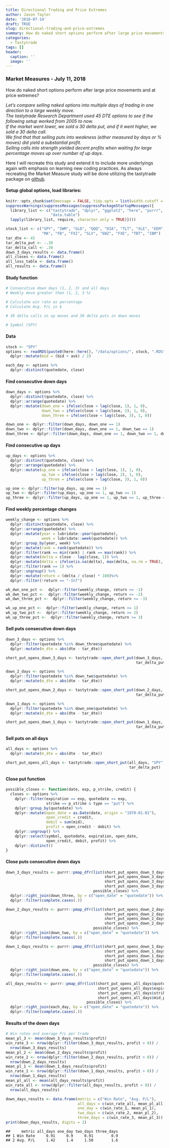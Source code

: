 ```yaml
---
title: Directional Trading and Price Extremes
author: Jason Taylor
date: '2018-07-14'
draft: TRUE
slug: directional-trading-and-price-extremes
summary: How do naked short options perform after large price movements and at price extremes?
categories:
  - Tastytrade
tags: []
header:
  caption: ''
  image: ''
---
```


### Market Measures - July 11, 2018

How do naked short options perform after large price movements and at price extremes?

*Let’s compare selling naked options into multiple days of trading in one direction to a large weekly move.*  
*The tastytrade Research Department used 45 DTE options to see if the following setup worked from 2005 to now.*  
*If the market went lower, we sold a 30 delta put, and if it went higher, we sold a 30 delta call.*  
*We find that that selling puts into weakness (either measured by days or % moves) did yield a substantial profit.*  
*Selling calls into strength yielded decent profits when waiting for large percentage moves up over number of up days.*  

Here I will recreate this study and extend it to include more underlyings again with emphasis on learning new coding practices. As always recreating the Market Measure study will be done utilizing the tastytrade package on  [github](https://github.com/themechanicalbear/tastytrade).

#### Setup global options, load libraries:


```r
knitr::opts_chunk$set(message = FALSE, tidy.opts = list(width.cutoff = 60)) 
suppressWarnings(suppressMessages(suppressPackageStartupMessages({
  library_list <- c("tastytrade", "dplyr", "ggplot2", "here", "purrr", "tidyr",
                    "data.table")
  lapply(library_list, require, character.only = TRUE)})))

stock_list <- c("SPY", "IWM", "GLD", "QQQ", "DIA", "TLT", "XLE", "EEM",
                "MA", "FB", "FXI", "SLV", "EWZ", "FXE", "TBT", "IBM")
tar_dte <- 45
tar_delta_put <- -.30
tar_delta_call <- .30
down_3_days_results <- data.frame()
all_closes <- data.frame()
all_loss_table <- data.frame()
all_results <- data.frame()
```

#### Study function


```r
# Consecutive down days (1, 2, 3) and all days
# Weekly move greater than (1, 2, 3 %)

# Calculate win rate as percentage
# Calculate Avg. P/L in $

# 30 delta calls in up moves and 30 delta puts in down moves

# Symbol (SPY)
```

#### Data


```r
stock <- "SPY"
options <- readRDS(paste0(here::here(), "/data/options/", stock, ".RDS")) %>%
  dplyr::mutate(mid = (bid + ask) / 2)

each_day <- options %>%
  dplyr::distinct(quotedate, close)
```

#### Find consecutive down days


```r
down_days <- options %>%
  dplyr::distinct(quotedate, close) %>%
  dplyr::arrange(quotedate) %>%
  dplyr::mutate(down_one = ifelse(close < lag(close, 1), 1, 0),
                down_two = ifelse(close < lag(close, 2), 1, 0),
                down_three = ifelse(close < lag(close, 3), 1, 0))

down_one <- dplyr::filter(down_days, down_one == 1)
down_two <- dplyr::filter(down_days, down_one == 1, down_two == 1)
down_three <- dplyr::filter(down_days, down_one == 1, down_two == 1, down_three == 1)
```

#### Find consecutive up days


```r
up_days <- options %>%
  dplyr::distinct(quotedate, close) %>%
  dplyr::arrange(quotedate) %>%
  dplyr::mutate(up_one = ifelse(close > lag(close, 1), 1, 0),
                up_two = ifelse(close > lag(close, 2), 1, 0),
                up_three = ifelse(close > lag(close, 3), 1, 0))

up_one <- dplyr::filter(up_days, up_one == 1)
up_two <- dplyr::filter(up_days, up_one == 1, up_two == 1)
up_three <- dplyr::filter(up_days, up_one == 1, up_two == 1, up_three == 1)
```

#### Find weekly percentage changes

```r
weekly_change <- options %>%
  dplyr::distinct(quotedate, close) %>%
  dplyr::arrange(quotedate) %>%
  dplyr::mutate(year = lubridate::year(quotedate),
                week = lubridate::week(quotedate)) %>%
  dplyr::group_by(year, week) %>%
  dplyr::mutate(rank = rank(quotedate)) %>%
  dplyr::filter(rank == min(rank) | rank == max(rank)) %>%
  dplyr::mutate(delta = close - lag(close, 1)) %>%
  dplyr::mutate(delta = ifelse(is.na(delta), max(delta, na.rm = TRUE), delta)) %>%
  dplyr::filter(rank == 1) %>%
  dplyr::ungroup() %>%
  dplyr::mutate(return = (delta / close) * 100)%>% 
  dplyr::filter(!return == "-Inf")

wk_dwn_one_pct <-  dplyr::filter(weekly_change, return <= -1)
wk_dwn_two_pct <-  dplyr::filter(weekly_change, return <= -2)
wk_dwn_three_pct <-  dplyr::filter(weekly_change, return <= -3)

wk_up_one_pct <-  dplyr::filter(weekly_change, return >= 1)
wk_up_two_pct <-  dplyr::filter(weekly_change, return >= 2)
wk_up_three_pct <-  dplyr::filter(weekly_change, return >= 3)
```

#### Sell puts consecutive down days


```r
down_3_days <- options %>%
  dplyr::filter(quotedate %in% down_three$quotedate) %>%
  dplyr::mutate(m_dte = abs(dte - tar_dte))

short_put_opens_down_3_days <- tastytrade::open_short_put(down_3_days, "SPY",
                                                          tar_delta_put)

down_2_days <- options %>%
  dplyr::filter(quotedate %in% down_two$quotedate) %>%
  dplyr::mutate(m_dte = abs(dte - tar_dte))

short_put_opens_down_2_days <- tastytrade::open_short_put(down_2_days, "SPY",
                                                          tar_delta_put)

down_1_days <- options %>%
  dplyr::filter(quotedate %in% down_one$quotedate) %>%
  dplyr::mutate(m_dte = abs(dte - tar_dte))

short_put_opens_down_1_days <- tastytrade::open_short_put(down_1_days, "SPY",
                                                          tar_delta_put)
```

#### Sell puts on all days


```r
all_days <- options %>%
  dplyr::mutate(m_dte = abs(dte - tar_dte))

short_put_opens_all_days <- tastytrade::open_short_put(all_days, "SPY",
                                                       tar_delta_put)
```

#### Close put function


```r
possible_closes <- function(date, exp, p_strike, credit) {
  closes <- options %>%
    dplyr::filter(expiration == exp, quotedate == exp, 
                  strike == p_strike & type == "put") %>%
    dplyr::group_by(quotedate) %>%
    dplyr::mutate(open_date = as.Date(date, origin = "1970-01-01"),
                  open_credit = credit,
                  debit = sum(mid),
                  profit = open_credit - debit) %>%
    dplyr::ungroup() %>%
    dplyr::select(symbol, quotedate, expiration, open_date, 
                  open_credit, debit, profit) %>%
    dplyr::distinct()
}
```

#### Close puts consecutive down days


```r
down_3_days_results <- purrr::pmap_dfr(list(short_put_opens_down_3_days$quotedate,
                                            short_put_opens_down_3_days$expiration,
                                            short_put_opens_down_3_days$strike_put,
                                            short_put_opens_down_3_days$mid_put), 
                                       possible_closes) %>%
  dplyr::right_join(down_three, by = c("open_date" = "quotedate")) %>%
  dplyr::filter(complete.cases(.))

down_2_days_results <- purrr::pmap_dfr(list(short_put_opens_down_2_days$quotedate,
                                            short_put_opens_down_2_days$expiration,
                                            short_put_opens_down_2_days$strike_put,
                                            short_put_opens_down_2_days$mid_put), 
                                       possible_closes) %>%
  dplyr::right_join(down_two, by = c("open_date" = "quotedate")) %>%
  dplyr::filter(complete.cases(.))

down_1_days_results <- purrr::pmap_dfr(list(short_put_opens_down_1_days$quotedate,
                                            short_put_opens_down_1_days$expiration,
                                            short_put_opens_down_1_days$strike_put,
                                            short_put_opens_down_1_days$mid_put), 
                                       possible_closes) %>%
  dplyr::right_join(down_one, by = c("open_date" = "quotedate")) %>%
  dplyr::filter(complete.cases(.))

all_days_results <- purrr::pmap_dfr(list(short_put_opens_all_days$quotedate,
                                         short_put_opens_all_days$expiration,
                                         short_put_opens_all_days$strike_put,
                                         short_put_opens_all_days$mid_put), 
                                    possible_closes) %>%
  dplyr::right_join(each_day, by = c("open_date" = "quotedate")) %>%
  dplyr::filter(complete.cases(.))
```

#### Results of the down days


```r
# Win rates and average P/L per trade
mean_pl_3 <- mean(down_3_days_results$profit)
win_rate_3 <- nrow(dplyr::filter(down_3_days_results, profit > 0)) / 
  nrow(down_3_days_results)
mean_pl_2 <- mean(down_2_days_results$profit)
win_rate_2 <- nrow(dplyr::filter(down_2_days_results, profit > 0)) / 
  nrow(down_2_days_results)
mean_pl_1 <- mean(down_1_days_results$profit)
win_rate_1 <- nrow(dplyr::filter(down_1_days_results, profit > 0)) / 
  nrow(down_1_days_results)
mean_pl_all <- mean(all_days_results$profit)
win_rate_all <- nrow(dplyr::filter(all_days_results, profit > 0)) / 
  nrow(all_days_results)

down_days_results <- data.frame(metric = c("Win Rate", "Avg. P/L"),
                                all_days = c(win_rate_all, mean_pl_all),
                                one_day = c(win_rate_1, mean_pl_1),
                                two_days = c(win_rate_2, mean_pl_2),
                                three_days = c(win_rate_3, mean_pl_3))
print(down_days_results, digits = 2)
```

```
##     metric all_days one_day two_days three_days
## 1 Win Rate     0.91     0.9     0.91        0.9
## 2 Avg. P/L     1.42     1.4     1.50        1.6
```




